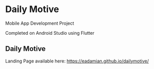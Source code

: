 # Daily Motive

Mobile App Development Project

Completed on Android Studio using Flutter

## Daily Motive

Landing Page available here: https://eadamian.github.io/dailymotive/
